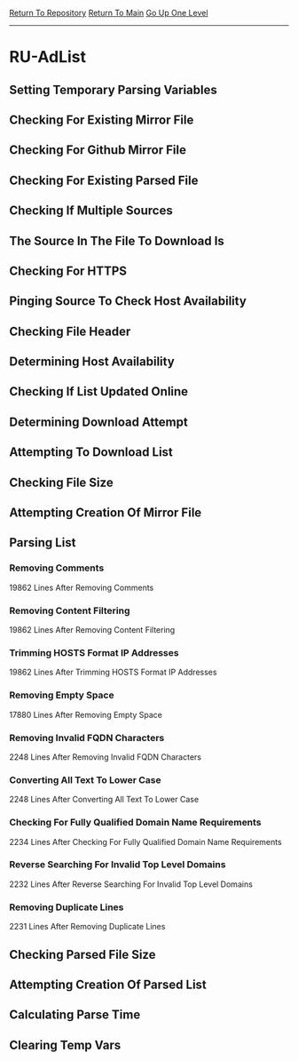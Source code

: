 [Return To Repository](https://github.com/deathbybandaid/piholeparser/)
[Return To Main](https://github.com/deathbybandaid/piholeparser/blob/master/RecentRunLogs/Mainlog.md)
[Go Up One Level](https://github.com/deathbybandaid/piholeparser/blob/master/RecentRunLogs/TopLevelScripts/30-Processing-External-Blacklists.md)
____________________________________
# RU-AdList
## Setting Temporary Parsing Variables
## Checking For Existing Mirror File
## Checking For Github Mirror File
## Checking For Existing Parsed File
## Checking If Multiple Sources
## The Source In The File To Download Is
## Checking For HTTPS
## Pinging Source To Check Host Availability
## Checking File Header
## Determining Host Availability
## Checking If List Updated Online
## Determining Download Attempt
## Attempting To Download List
## Checking File Size
## Attempting Creation Of Mirror File
## Parsing List
### Removing Comments
19862 Lines After Removing Comments
### Removing Content Filtering
19862 Lines After Removing Content Filtering
### Trimming HOSTS Format IP Addresses
19862 Lines After Trimming HOSTS Format IP Addresses
### Removing Empty Space
17880 Lines After Removing Empty Space
### Removing Invalid FQDN Characters
2248 Lines After Removing Invalid FQDN Characters
### Converting All Text To Lower Case
2248 Lines After Converting All Text To Lower Case
### Checking For Fully Qualified Domain Name Requirements
2234 Lines After Checking For Fully Qualified Domain Name Requirements
### Reverse Searching For Invalid Top Level Domains
2232 Lines After Reverse Searching For Invalid Top Level Domains
### Removing Duplicate Lines
2231 Lines After Removing Duplicate Lines
## Checking Parsed File Size
## Attempting Creation Of Parsed List
## Calculating Parse Time
## Clearing Temp Vars
